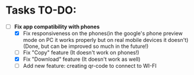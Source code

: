 # Tasks TO-DO:

- [ ] __Fix app compatibility with phones__
    - [X] Fix responsiveness on the phones(in the google's phone preview mode on PC it works properly but on real mobile devices it doesn't) (Done, but can be improved so much in the future!)
    - [ ] Fix "Copy" feature (It doesn't work on phones!)
    - [X] Fix "Download" feature (It doesn't work as well)
    - [ ] Add new feature: creating qr-code to connect to WI-FI
